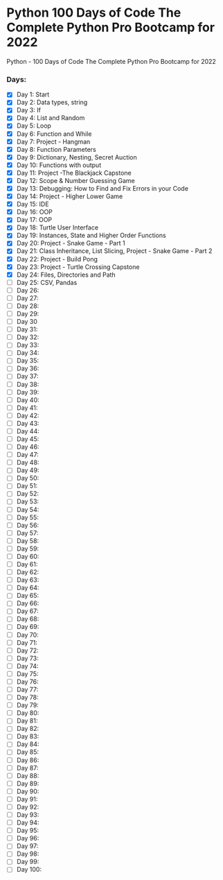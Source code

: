 # Python 100 Days of Code The Complete Python Pro Bootcamp for 2022
Python - 100 Days of Code The Complete Python Pro Bootcamp for 2022

### Days: ###
- [x] Day 1: Start
- [x] Day 2: Data types, string
- [X] Day 3: If
- [X] Day 4: List and Random
- [X] Day 5: Loop
- [X] Day 6: Function and While
- [X] Day 7: Project - Hangman 
- [X] Day 8: Function Parameters
- [X] Day 9: Dictionary, Nesting, Secret Auction
- [X] Day 10: Functions with output
- [X] Day 11: Project -The Blackjack Capstone
- [X] Day 12: Scope & Number Guessing Game
- [X] Day 13: Debugging: How to Find and Fix Errors in your Code
- [X] Day 14: Project - Higher Lower Game 
- [X] Day 15: IDE
- [X] Day 16: OOP
- [X] Day 17: OOP
- [X] Day 18: Turtle User Interface
- [X] Day 19: Instances, State and Higher Order Functions
- [X] Day 20: Project - Snake Game - Part 1
- [X] Day 21: Class Inheritance, List Slicing, Project - Snake Game - Part 2
- [X] Day 22: Project - Build Pong
- [X] Day 23: Project - Turtle Crossing Capstone
- [X] Day 24: Files, Directories and Path
- [ ] Day 25: CSV, Pandas
- [ ] Day 26: 
- [ ] Day 27:
- [ ] Day 28:
- [ ] Day 29:
- [ ] Day 30
- [ ] Day 31: 
- [ ] Day 32: 
- [ ] Day 33:
- [ ] Day 34:
- [ ] Day 35:
- [ ] Day 36:
- [ ] Day 37:
- [ ] Day 38:
- [ ] Day 39:
- [ ] Day 40:
- [ ] Day 41: 
- [ ] Day 42: 
- [ ] Day 43:
- [ ] Day 44:
- [ ] Day 45:
- [ ] Day 46:
- [ ] Day 47:
- [ ] Day 48:
- [ ] Day 49:
- [ ] Day 50:
- [ ] Day 51: 
- [ ] Day 52: 
- [ ] Day 53:
- [ ] Day 54:
- [ ] Day 55:
- [ ] Day 56:
- [ ] Day 57:
- [ ] Day 58:
- [ ] Day 59:
- [ ] Day 60:
- [ ] Day 61: 
- [ ] Day 62: 
- [ ] Day 63:
- [ ] Day 64:
- [ ] Day 65:
- [ ] Day 66:
- [ ] Day 67:
- [ ] Day 68:
- [ ] Day 69:
- [ ] Day 70:
- [ ] Day 71: 
- [ ] Day 72: 
- [ ] Day 73:
- [ ] Day 74:
- [ ] Day 75:
- [ ] Day 76:
- [ ] Day 77:
- [ ] Day 78:
- [ ] Day 79:
- [ ] Day 80:
- [ ] Day 81: 
- [ ] Day 82: 
- [ ] Day 83:
- [ ] Day 84:
- [ ] Day 85:
- [ ] Day 86:
- [ ] Day 87:
- [ ] Day 88:
- [ ] Day 89:
- [ ] Day 90:
- [ ] Day 91: 
- [ ] Day 92: 
- [ ] Day 93:
- [ ] Day 94:
- [ ] Day 95:
- [ ] Day 96:
- [ ] Day 97:
- [ ] Day 98:
- [ ] Day 99:
- [ ] Day 100:
